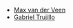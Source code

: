 - [Max van der Veen](https://github.com/maxbutevil)
- [Gabriel Trujillo](https://githuh.com/Gabriel-T-0988)
